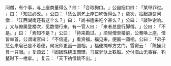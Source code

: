 问僧，有个事，与上座商量得么？曰：​「合取狗口。​」公自捆口曰：​「某甲罪过。​」曰：​「知过必改。​」公曰：​「恁么则乞上座口吃饭得么？​」斋次，拈起胡饼问僧：​「江西湖南还有这个么？​」曰：​「尚书适来吃个甚么？​」公曰：​「敲钟谢响。​」又与僚属登楼次，见数僧行来，有一官人曰：​「来者总是行脚僧。​」公曰：​「不是。​」曰：​「焉知不是？​」公曰：​「待来勘过。​」须臾僧至楼前，公蓦唤上座，僧皆举首，公谓诸官曰：​「不信道。​」看资福，福见来，便画一圆相。公曰：​「弟子恁么来皂已是不着便，何况师更画一圆相。​」福便掩却方丈门。雪窦云：​「陈操只具一只眼。​」复颂云：​「团团珠绕玉珊珊，马載驴驮上铁船。分付海山无事客，钓鳌时下一棬挛。​」复云：​「天下衲僧跳不出。​」